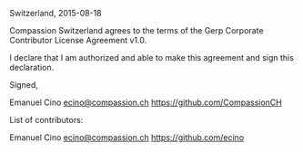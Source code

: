 Switzerland, 2015-08-18

Compassion Switzerland agrees to the terms of the Gerp Corporate Contributor License
Agreement v1.0.

I declare that I am authorized and able to make this agreement and sign this 
declaration.

Signed,

Emanuel Cino ecino@compassion.ch https://github.com/CompassionCH


List of contributors:

Emanuel Cino ecino@compassion.ch https://github.com/ecino
